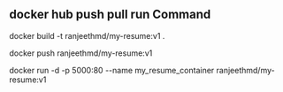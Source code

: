 ## docker hub push pull run Command
docker build -t ranjeethmd/my-resume:v1 .

docker push ranjeethmd/my-resume:v1

docker run -d  -p 5000:80 --name my_resume_container ranjeethmd/my-resume:v1